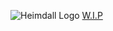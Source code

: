 ![Heimdall Logo](https://github.com/JustCallMeSimon26/Heimdall/blob/a394e63e41c94ecca530e9fa8267dbe05268eb49/assets/github_text_logo.png)
[W.I.P](https://github.com/users/JustCallMeSimon26/projects/1 "Track Progress")
